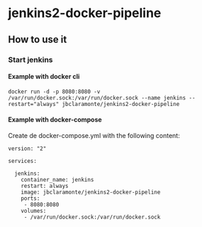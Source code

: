 # jenkins2-docker-pipeline

## How to use it
### Start jenkins 
#### Example with docker cli
```
docker run -d -p 8080:8080 -v /var/run/docker.sock:/var/run/docker.sock --name jenkins --restart="always" jbclaramonte/jenkins2-docker-pipeline
```

#### Example with docker-compose
Create de docker-compose.yml with the following content:
```
version: "2"

services:

  jenkins:
    container_name: jenkins
    restart: always
    image: jbclaramonte/jenkins2-docker-pipeline
    ports:
     - 8080:8080
    volumes:
     - /var/run/docker.sock:/var/run/docker.sock
```

